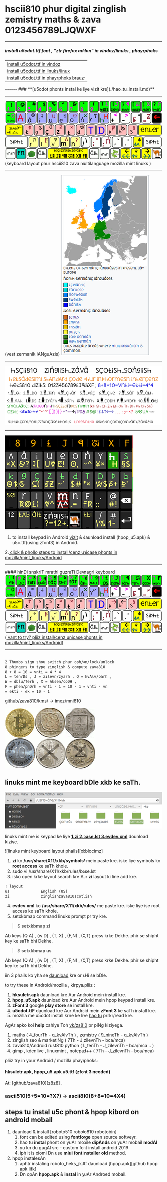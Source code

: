 # hscii810 phur digital zinglish zemistry maths & zava 0123456789LJQWXF
------
##### install **u5cdot.ttf font** , "ztr firefox addon" in vindoz/linuks , phayrphoks
<table style="width:100%">
<tr> <td><a href="./vindoz_install.md">install u5cdot.ttf in vindoz</a></td> </tr>
<tr> <td><a href="./linuks_install.md">install u5cdot.ttf in linuks/linux</a></td> </tr>
<tr> <td><a href="./mozilla_u5cdot.md">install u5cdot.ttf in phayrphoks brauzr</a></td></tr>
</table>
------
### **[u5cdot phonts instal ke liye vizit kre](./hao_tu_install.md)**
<hr></hr>
<img src="imez/keybord/hbord_hpop_phonics.gif" alt="multilanguage keyboard">
(keyboard layout phur hscii810 zava multilanguage mozilla mint linuks )
<hr></hr>
(vest zermanik lANguAzis)

<img src="imez/keybord/vest_zemanic_languages.png" alt="multilanguage keyboard">
<hr></hr>


<img src="imez/keybord/hscii_sym_ekti.png" alt="multilanguage keyboard">

<hr></hr>
<img src="imez/keybord/hpop_camel.png" alt="multilanguage keyboard">


1. to install keypad in Android <a href="https://github.com/zava810/zava810">vizit</a> & daunload  install
(hpop_u5.apk) & u5c.ttf(using zfont3) in Android.

2.<a href="https://github.com/Font77/unicase_phonts">
click & phollo steps to install/cenz unicase phonts in mozilla/mint_linuks/Android</a>

<hr></hr>
#### hinDi snskriT mrathi guzraTi Devnagri keyboard

<img src="imez/keybord/kiiz_sym_hindi.png" alt="multilanguage keyboard">
(<a href="https://github.com/Font77/unicase_phonts">
vant to try? pliiz install/cenz unicase phonts in mozilla/mint_linuks/Android</a>)
<hr></hr>

```

2 Thumbs sign shou svitch phur oph/on/lock/unlock
8 phingers to type zinglish & compute zava810
8 + 8 = 10 = vnti = 4 * 4
L = ten/Ds , J = zilevn/zyarh , Q = kvAlv/barh ,
W = dblu/Terh , X = Aksen/coDH ,
F = phen/pnDrh = vnti - 1 = 10 - 1 = vnti - vn
= ekti - ek = 10 - 1
```
<a href="https://github.com/zava810/kms/">github/zava810/kms/</a> -> imez/mni810

<img src="https://github.com/zava810/kms/blob/main/imez/mni810/heksoin_mni810_all.gif"></img>

## linuks mint me keyboard bDle xkb ke saTh.
<img src="imez/set_phonts/xkbmintos1.png" alt="xkb folders/files">

linuks mint me is keypad ke liye **<a href="./mintoskeybord">1.zi 2.base.lst 3.evdev.xml</a>** dounload kiziye.

![linuks mint keyboard layout phails][xkblocimz]


1. **zi** ko **/usr/share/X11/xkb/symbols/** mein paste kre. iske liye symbols ko **root access** ke saTh khole.
2. sudo vi /usr/share/X11/xkb/rules/base.lst
3. isko open krke layout search kre Aur **zi** layout ki line add kre.
```
! layout
us              English (US)
zi              zinglishzava810scotlish
```
4. **evdev.xml** ko **/usr/share/X11/xkb/rules/** me paste kre. iske liye ise root access ke saTh khole.
5. setxkbmap command linuks prompt pr try kre.

> $ **setxkbmap zi**

Ab keys (Q A) , (w D) , (T, X) , (F,N) , (X,T) press krke Dekhe. phir se shipht key ke saTh bhi Dekhe.

> $ **setxkbmap us**


Ab keys (Q A) , (w D) , (T, X) , (F,N) , (X,T) press krke Dekhe. phir se shipht key ke saTh bhi Dekhe.

iin 3 phails ko yha se [daunload](../mintoskeybord) kre or sHi se bDle.

to try these in Android/mozilla , kirpya/pliiz :

1. **hksuletr.apk** daunload kre Aur Android mein install kre.
2. **hpop_u5.apk** daunload kre Aur Android mein hpop keypad install kre.
3. **zFont 3** google **play store** se install kre.
4. **u5cdot.ttF** daunload kre Aur Android mein **zFont 3** ke saTh install kre.
5. mozilla me u5cdot install krne ke liye [hao tu](./hao_tu_install.md) prrkr/read kre.

AgAr apko koi **help** cahiye Toh [vk/zs810](vk.com/zs810) pr piNg kiziyega.

1. maths ( 4_fourTh - q_kvAlvTh ) , zemistry ( 9_nineTh - q_kvAlvTh )
2. zinglish seo & marketiNg ( 7Th - J_zilevnTh - bca/mca)
3. zava810/Android rust810 python ( L_tenTh - J_zilevnTh - bca/mca .. )
4. gimp , kdenlive , linuxmint , notepad++ ( 7Th - J_zilevnTh - bca/mca)

pliiz try in your Android / mozilla phayrphoks:

#### hksuletr.apk, hpop_u5.apk u5.ttf (zfont 3 needed)
At: [github/zava810][z8z8] .



### ascii510(5+5=10=?X?) -> ascii810(8+8=10=4X4)  

## steps tu instal **u5c** phont & **hpop kibord** on android mobail
1. daunload & install [roboto510 roboto810 robotobin]
    1. font can be edited using **fontforge** open source softveyr.
    2. hao tu **instal** phont on yuAr mobile **dipAnds** on yuAr mobail **modAl**
    3. yu kn du gugAl src - custom font install android 2019
    4. iph it is xiomi Dn use **miui font installer old** method.
2. hpop instalesAn
    1. aphtr instaling roboto_heks_jk.ttf daunload [hpop.apk][github hpop apk lifk]
    2. Dn opAn **hpop.apk** & **instal** in yuAr Androed mobail.  

